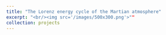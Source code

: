 ```yaml
---
title: "The Lorenz energy cycle of the Martian atmosphere"
excerpt: "<br/><img src='/images/500x300.png'>""
collection: projects
---
```




